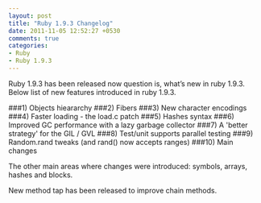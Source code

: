 ```yaml
---
layout: post
title: "Ruby 1.9.3 Changelog"
date: 2011-11-05 12:52:27 +0530
comments: true
categories: 
- Ruby
- Ruby 1.9.3
---
```


Ruby 1.9.3 has been released now question is, what’s new in ruby 1.9.3. Below list of new 
features introduced in ruby 1.9.3.

###1) Objects hieararchy <!--more-->
###2) Fibers
###3) New character encodings
###4) Faster loading - the load.c patch
###5) Hashes syntax
###6) Improved GC performance with a lazy garbage collector
###7) A 'better strategy' for the GIL / GVL
###8) Test/unit supports parallel testing
###9) Random.rand tweaks (and rand() now accepts ranges)
###10) Main changes

The other main areas where changes were introduced: symbols, arrays, 
hashes and blocks.

New method tap has been released to improve chain methods.
